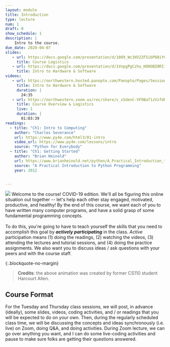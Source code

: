```yaml
---
layout: module
title: Introduction
type: lecture
num: 1
draft: 0
show_schedule: 1
description: |
    Intro to the course.
due_date: 2020-04-07
slides:
   - url: https://docs.google.com/presentation/d/1089_Wc3dV22F5ibP88iYGCNlSn-MNR3ASQd80Ajk8Aw/edit?usp=sharing
     title: Course Logistics
   - url: https://docs.google.com/presentation/d/1VnpgPgCzho_HOOOBZ0RI1D7a6xNXk95PdM7T6YdqYp0/edit?usp=sharing
     title: Intro to Hardware & Software
videos:
   - url: https://northwestern.hosted.panopto.com/Panopto/Pages/Sessions/List.aspx?folderID=358762a1-20dc-40b7-88d7-ab90001e7c46
     title: Intro to Hardware & Software
     duration: |
       24:35
   - url: https://northwestern.zoom.us/rec/share/v_xSdenC-VFOBaf1zVzfdbIzQNnpaaa8hiYb_KIKyUZfF2YQVpoMMZmcJjcQb2Pd
     title: Course Overview & Logistics
     live: 1
     duration: |
       01:03:39
readings:
  - title: "Ch1: Intro to Computing"
    author: "Charles Severance"
    url: https://www.py4e.com/html3/01-intro
    video_url: https://www.py4e.com/lessons/intro
    source: "Python for Everybody"
  - title: "Ch1: Getting Started"
    author: "Brian Heinold"
    url: https://www.brianheinold.net/python/A_Practical_Introduction_to_Python_Programming_Heinold.pdf
    source: "A Practical Introduction to Python Programming"
    year: 2012


---
```

<img class="module-image" src="/spring2020/assets/images/lectures/lecture_02_trampolines.gif" /> Welcome to the course! COVID-19 edition. We'll all be figuring this online situation out together -- let's help each other stay engaged, motivated, productive, and healthy! By the end of this course, we want each of you to have written many computer programs, and have a solid grasp of some fundamental programming concepts. <br><br>To do this, you're going to have to teach yourself the skills that you need to accomplish this goal by ***actively participating*** in the class. *Active* participation means (1) doing the readings, (2) watching the videos, (3) attending the lectures and tutorial sessions, and (4) doing the practice assignments. We also want you to discuss ideas / ask questions with your peers and with the course staff.

{:.blockquote-no-margin}
> **Credits**: the above animation was created by former CS110 student Harcourt Allen.


## Course Format
For the Tuesday and Thursday class sessions, we will post, in advance (ideally), some slides, videos, coding activities, and / or readings that you will be expected to do on your own. Then, during the regularly scheduled class time, we will be discussing the concepts and ideas synchronously (i.e. live) on Zoom, doing Q&A, and doing activities. During Zoom lecture, we can go over anything you want, and I can do some live-coding activities and pause to make sure folks are getting their questions answered.